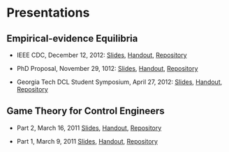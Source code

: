 # Presentations

## Empirical-evidence Equilibria

+ IEEE CDC, December 12, 2012:
[Slides](/files/pdfs/cdc_2012-slides.pdf),
[Handout](/files/pdfs/cdc_2012-handout.pdf),
[Repository](http://github.com/dudebout/cdc_2012_dudebout_shamma/tree/master/presentations/cdc_2012-12-12)

+ PhD Proposal, November 29, 1012:
[Slides](/files/pdfs/phd_proposal-slides.pdf),
[Handout](/files/pdfs/phd_proposal-handout.pdf),
[Repository](http://github.com/dudebout/phd_proposal/tree/master/presentation)

+ Georgia Tech DCL Student Symposium, April 27, 2012:
[Slides](/files/pdfs/gatech_dcl_student_symposium_2012-slides.pdf),
[Handout](/files/pdfs/gatech_dcl_student_symposium_2012-handout.pdf),
[Repository](http://github.com/dudebout/cdc_2012_dudebout_shamma/tree/master/presentations/gatech_dcl_student_symposium_2012-04-27)

## Game Theory for Control Engineers

+ Part 2, March 16, 2011
[Slides](/files/pdfs/game_theory_for_control_engineers-part_2-slides.pdf),
[Handout](/files/pdfs/game_theory_for_control_engineers-part_2-handout.pdf),
[Repository](http://github.com/dudebout/game_theory_for_control_engineers)

+ Part 1, March 9, 2011
[Slides](/files/pdfs/game_theory_for_control_engineers-part_1-slides.pdf),
[Handout](/files/pdfs/game_theory_for_control_engineers-part_1-handout.pdf),
[Repository](http://github.com/dudebout/game_theory_for_control_engineers)
